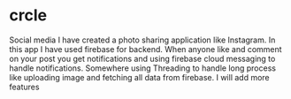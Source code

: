 # crcle
Social media
I have created a photo sharing application like Instagram.
In this app I have used firebase for backend.
When anyone like and comment on your post you get notifications and using firebase cloud messaging to handle notifications.
Somewhere using Threading to handle long process like uploading image and fetching all data from firebase.
I will add more features
